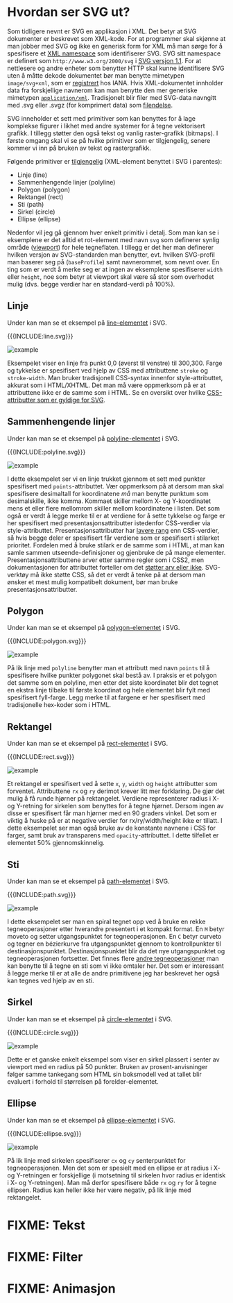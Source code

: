 
# Hvordan ser SVG ut? #

Som tidligere nevnt er SVG en applikasjon i XML. Det betyr at SVG dokumenter
er beskrevet som XML-kode. For at programmer skal skjønne at man jobber med
SVG og ikke en generisk form for XML må man sørge for å spesifisere et [XML
namespace][1] som identifiserer SVG. SVG sitt namespace er definert som
`http://www.w3.org/2000/svg` i [SVG versjon 1.1][2]. For at nettlesere og
andre enheter som benytter HTTP skal kunne identifisere SVG uten å måtte
dekode dokumentet bør man benytte mimetypen `image/svg+xml`, som er
[registrert][3] hos IANA. Hvis XML-dokumentet innholder data fra forskjellige
navnerom kan man benytte den mer generiske mimetypen [`application/xml`][4].
Tradisjonelt blir filer med SVG-data navngitt med .svg eller .svgz (for
komprimert data) som [filendelse][5].

SVG inneholder et sett med primitiver som kan benyttes for å lage komplekse
figurer i likhet med andre systemer for å tegne vektorisert grafikk. I
tillegg støtter den også tekst og vanlig raster-grafikk (bitmaps). I første
omgang skal vi se på hvilke primitiver som er tilgjengelig, senere kommer vi
inn på bruken av tekst og rastergrafikk.

Følgende primitiver er [tilgjengelig][6] (XML-element benyttet i SVG i parentes):

 * Linje (line)
 * Sammenhengende linjer (polyline)
 * Polygon (polygon)
 * Rektangel (rect)
 * Sti (path)
 * Sirkel (circle)
 * Ellipse (ellipse)

Nedenfor vil jeg gå gjennom hver enkelt primitiv i detalj. Som man kan se i
eksemplene er det alltid et rot-element med navn `svg` som definerer synlig
område ([viewport][7]) for hele tegneflaten. I tillegg er det her man definerer
hvilken versjon av SVG-standarden man benytter, evt. hvilken SVG-profil man
baserer seg på (`baseProfile`) samt navnerommet, som nevnt over. En ting som
er verdt å merke seg er at ingen av eksemplene spesifiserer `width` eller
`height`, noe som betyr at viewport skal være så stor som overhodet mulig
(dvs. begge verdier har en standard-verdi på 100%).

## Linje ##

Under kan man se et eksempel på [line-elementet][8] i SVG.

{{{INCLUDE:line.svg}}}

![<line> example](line.svg)

Eksempelet viser en linje fra punkt 0,0 (øverst til venstre) til 300,300.
Farge og tykkelse er spesifisert ved hjelp av CSS med attributtene `stroke`
og `stroke-width`. Man bruker tradisjonell CSS-syntax innenfor
style-attributtet, akkurat som i HTML/XHTML. Det man må være oppmerksom på
er at attributtene ikke er de samme som i HTML. Se en oversikt over hvilke
[CSS-attributter som er gyldige for SVG][9].

## Sammenhengende linjer ##

Under kan man se et eksempel på [polyline-elementet][10] i SVG.

{{{INCLUDE:polyline.svg}}}

![<polyline> example](polyline.svg)

I dette eksempelet ser vi en linje trukket gjennom et sett med punkter
spesifisert med `points`-attributtet. Vær oppmerksom på at dersom man skal
spesifisere desimaltall for koordinatene _må_ man benytte punktum som
desimalskille, ikke komma. Kommaet skiller mellom X- og Y-koordinatet mens
et eller flere mellomrom skiller mellom koordinatene i listen. Det som også
er verdt å legge merke til er at verdiene for å sette tykkelse og farge er
her spesifisert med presentasjonsattributter istedenfor CSS-verdier via
style-attributtet. Presentasjonsattributter har [lavere rang][11] enn
CSS-verdier, så hvis begge deler er spesifisert får verdiene som er
spesifisert i stilarket prioritet. Fordelen med å bruke stilark er de samme
som i HTML, at man kan samle sammen utseende-definisjoner og gjenbruke de på
mange elementer. Presentasjonsattributtene arver etter samme regler som i
CSS2, men dokumentasjonen for attributtet forteller om det [støtter arv
eller ikke][12]. SVG-verktøy må ikke støtte CSS, så det er verdt å tenke på
at dersom man ønsker et mest mulig kompatibelt dokument, bør man bruke
presentasjonsattributter.

## Polygon ##

Under kan man se et eksempel på [polygon-elementet][13] i SVG.

{{{INCLUDE:polygon.svg}}}

![<polygon> example](polygon.svg)

På lik linje med `polyline` benytter man et attributt med navn `points` til
å spesifisere hvilke punkter polygonet skal bestå av. I praksis er et
polygon det samme som en polyline, men etter det siste koordinatet blir det
tegnet en ekstra linje tilbake til første koordinat og hele elementet blir
fylt med spesifisert fyll-farge. Legg merke til at fargene er her
spesifisert med tradisjonelle hex-koder som i HTML.

## Rektangel ##

Under kan man se et eksempel på [rect-elementet][14] i SVG.

{{{INCLUDE:rect.svg}}}

![<rect> example](rect.svg)

Et rektangel er spesifisert ved å sette `x`, `y`, `width` og `height`
attributter som forventet. Attributtene `rx` og `ry` derimot krever litt mer
forklaring. De gjør det mulig å få runde hjørner på rektangelet. Verdiene
representerer radius i X- og Y-retning for sirkelen som benyttes for å tegne
hjørnet. Dersom ingen av disse er spesifisert får man hjørner med en 90
graders vinkel. Det som er viktig å huske på er at negative verdier for
rx/ry/width/height ikke er tillatt. I dette eksempelet ser man også bruke av
de konstante navnene i CSS for farger, samt bruk av transparens med
`opacity`-attributtet. I dette tilfellet er elementet 50% gjennomskinnelig.

## Sti ##

Under kan man se et eksempel på [path-elementet][15] i SVG.

{{{INCLUDE:path.svg}}}

![<path> example](path.svg)

I dette eksempelet ser man en spiral tegnet opp ved å bruke en rekke
tegneoperasjoner etter hverandre presentert i et kompakt format. En `M`
betyr moveto og setter utgangspunktet for tegneoperasjonen. En `C` betyr
curveto og tegner en bézierkurve fra utgangspunktet gjennom to
kontrollpunkter til destinasjonspunktet. Destinasjonspunktet blir da det nye
utgangspunktet og tegneoperasjonen fortsetter. Det finnes flere [andre
tegneoperasjoner][16] man kan benytte til å tegne en sti som vi ikke omtaler
her. Det som er interessant å legge merke til er at alle de andre
primitivene jeg har beskrevet her også kan tegnes ved hjelp av en sti.

## Sirkel ##

Under kan man se et eksempel på [circle-elementet][17] i SVG.

{{{INCLUDE:circle.svg}}}

![<circle> example](circle.svg)

Dette er et ganske enkelt eksempel som viser en sirkel plassert i senter av
viewport med en radius på 50 punkter. Bruken av prosent-anvisninger følger
samme tankegang som HTML sin boksmodell ved at tallet blir evaluert i
forhold til størrelsen på forelder-elementet.

## Ellipse ##

Under kan man se et eksempel på [ellipse-elementet][18] i SVG.

{{{INCLUDE:ellipse.svg}}}

![<ellipse> example](ellipse.svg)

På lik linje med sirkelen spesifiserer `cx` og `cy` senterpunktet for
tegneoperasjonen. Men det som er spesielt med en ellipse er at radius i X-
og Y-retningen er forskjellige (i motsetning til sirkelen hvor radius er
identisk i X- og Y-retningen). Man må derfor spesifisere både `rx` og `ry`
for å tegne ellipsen. Radius kan heller ikke her være negativ, på lik linje
med rektangelet.

# FIXME: Tekst #

# FIXME: Filter #

# FIXME: Animasjon #

[1]: http://www.w3.org/TR/xml-names/ "XML Namespaces"
[2]: http://www.w3.org/TR/SVG11/attindex.html "SVG 1.1 attribute index"
[3]: http://www.w3.org/TR/SVGTiny12/mimereg.html "SVG Tiny 1.2 mimetype registration"
[4]: http://tools.ietf.org/html/rfc3023#section-3.2 "application/xml mimetype registration"
[5]: http://www.w3.org/TR/SVG/intro.html#MIMEType "SVG mime type, file name extension"
[6]: http://www.w3.org/TR/SVG11/intro.html#TermShape "Shape term"
[7]: http://www.w3.org/TR/SVG11/struct.html#SVGElement "<svg> element"
[8]: http://www.w3.org/TR/SVG11/shapes.html#LineElement "<line> element"
[9]: http://www.w3.org/TR/SVG11/styling.html "SVG styling properties"
[10]: http://www.w3.org/TR/SVG11/shapes.html#PolylineElement "<polyline> element"
[11]: http://zvon.org/xxl/svgReference/Standard1.1/styling.html#UsingPresentationAttributes "Using presentation attributes"
[12]: http://www.w3.org/TR/SVG11/styling.html#Inheritance "Styling inheritance rules"
[13]: http://www.w3.org/TR/SVG11/shapes.html#PolygonElement "<polygon> element"
[14]: http://www.w3.org/TR/SVG11/shapes.html#RectElement "<rect> element"
[15]: http://www.w3.org/TR/SVG11/paths.html#PathElement "<path> element"
[16]: http://www.w3.org/TR/SVG11/paths.html#PathData "Path data"
[17]: http://www.w3.org/TR/SVG11/shapes.html#CircleElement "<circle> element"
[18]: http://www.w3.org/TR/SVG11/shapes.html#EllipseElement "<ellipse> element"
